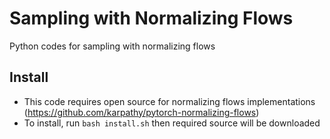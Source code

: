 # Sampling with Normalizing Flows
Python codes for sampling with normalizing flows

## Install
- This code requires open source for normalizing flows implementations (https://github.com/karpathy/pytorch-normalizing-flows)
- To install, run ``bash install.sh`` then required source will be downloaded